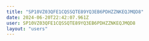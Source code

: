 ```yaml
---
title: "SP10VZ03QFE1CQSSQTE89YQ3EB6PDHZZNKEQJMQD8"
date: 2024-06-20T22:42:07.961Z
user: SP10VZ03QFE1CQSSQTE89YQ3EB6PDHZZNKEQJMQD8
layout: "users"
---
```

    